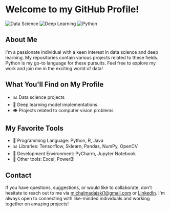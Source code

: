# Welcome to my GitHub Profile!

![Data Science](https://img.shields.io/badge/Data%20Science-Enthusiast-brightgreen)
![Deep Learning](https://img.shields.io/badge/Deep%20Learning-Enthusiast-blue)
![Python](https://img.shields.io/badge/Python-Enthusiast-orange)

## About Me
I'm a passionate individual with a keen interest in data science and deep learning. 
My repositories contain various projects related to these fields.
Python is my go-to language for these pursuits.
Feel free to explore my work and join me in the exciting world of data!

## What You'll Find on My Profile

- 📊 Data science projects
- 🤖 Deep learning model implementations
- 👁️ Projects related to computer vision problems

## My Favorite Tools

- 🐍 Programming Language: Python, R, Java
- 📊 Libraries: Tensorflow, Sklearn, Pandas, NumPy, OpenCV
- 📓 Development Environment: PyCharm, Jupyter Notebook
- 🔨 Other tools: Excel, PowerBI
## Contact

If you have questions, suggestions, or would like to collaborate, don't hesitate to reach out to me via [michalmadajski1@gmail.com](michalmadajski1@gmail.com) or [LinkedIn](https://www.linkedin.com/in/micha%C5%82-madajski/).
I'm always open to connecting with like-minded individuals and working together on amazing projects!



